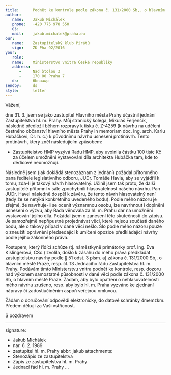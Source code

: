 ```yaml
---
title:      Podnět ke kontrole podle zákona č. 131/2000 Sb,. o hlavním městě Praze
author:
   name:    Jakub Michálek
   phone:   +420 775 978 550
   ds:      
   mail:    jakub.michalek@praha.eu
our:
   name:    Zastupitelský klub Pirátů
   sign:    ZK Pha 92/2016
your:
   role:    
   name:    Ministerstvo vnitra České republiky
   address:
      -     Nad Štolou 3
      -     170 00 Praha 7
   ds:      6bnaawp
sendby:     ds
style:      letter
---
```


Vážení,

dne 31. 3. jsem se jako zastupitel Hlavního města Prahy účastnil jednání Zastupitelstva hl. m. Prahy. Můj stranický kolega, Mikuláš Ferjenčík, následně předložil během rozpravy k tisku č. Z-4259 (k návrhu na udělení čestného občanství hlavního města Prahy in memoriam doc. Ing. arch. Karlu Hubáčkovi, Dr. h. c.) k původnímu návrhu usnesení protinávrh. Tento protinávrh, který zněl následujícím způsobem:

* Zastupitelstvo HMP vyzývá Radu HMP, aby uvolnila částku 100 tisíc Kč za účelem umožnění vystavování díla architekta Hubáčka tam, kde to dědicové neumožňují.

Následně jsem (jak dokládá stenozáznam z jednání) požádal přítomného pana ředitele legislativního odboru, JUDr. Tomáše Havla, aby se vyjádřil k tomu, zda-li je takový návrh hlasovatelný. Učinil jsem tak proto, že další zastupitelé přítomní v sále zpochybnili hlasovatelnost našeho návrhu. Pan JUDr. Havel následně dospěl k závěru, že tento návrh hlasovatelný není (tedy že se netýká konkrétního uvedeného bodu). Podle mého názoru je zřejmé, že navrhuje-li se ocenit významnou osobu, lze navrhnout i doplnění usnesení o výzvu, aby Rada věnovala za hl. m. Prahu dar na umožnění vystavování jejího díla. Požádal jsem o zanesení této skutečnosti do zápisu. Je samozřejmě nepřípustné projednávat věci, které nejsou součástí daného bodu, ale o takový případ v dané věci nešlo. Šlo podle mého názoru pouze o zneužití oprávnění předsedající k umlčení opozice předkládající návrhy podle jejího zákonného práva.

Postupem, který řídící schůze (tj. náměstkyně primátorky prof. Ing. Eva Kislingerová, CSc.) zvolila, došlo k zásahu do mého práva předkládat zastupitelstvu návrhy podle § 51 odst. 3 písm. a) zákona č. 131/2000 Sb,. o hlavním městě Praze, resp. čl. 13 Jednacího řádu Zastupitelstva hl. m. Prahy. Podávám tímto Ministerstvu vnitra podnět ke kontrole, resp. dozoru nad výkonem samostatné působnosti v dané věci podle zákona č. 131/2000 Sb, o hlavním městě Praze. Žádám, aby bylo opatření o nehlasovatelnosti mého návrhu zrušeno, resp. aby bylo hl. m. Praha vyzváno ke zjednání nápravy či zadostiučiněním aspoň veřejnou omluvou. 

Žádám o doručování odpovědi elektronicky, do datové schránky 4memzkm. Předem děkuji za Vaši vstřícnost. 

S pozdravem

---
signature: 
  - Jakub Michálek
  - nar. 6. 2. 1989
  - zastupitel hl. m. Prahy
abbr:       jakub
attachments:
  - Stenozápis ze zastupitelstva
  - Zápis ze zastupitelstva hl. m. Prahy
  - Jednací řád hl. m. Prahy
...
